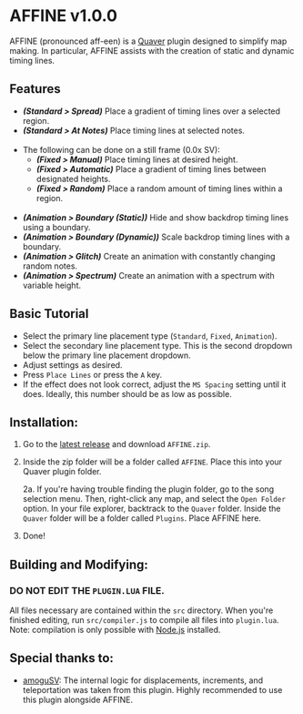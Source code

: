 # AFFINE v1.0.0

AFFINE (pronounced aff-een) is a [Quaver](https://www.quavergame.com) plugin designed to simplify map making. In particular, AFFINE assists with the creation of static and dynamic timing lines.

## Features

- ***(Standard > Spread)*** Place a gradient of timing lines over a selected region.
- ***(Standard > At Notes)*** Place timing lines at selected notes.  
⠀
- The following can be done on a still frame (0.0x SV):
    - ***(Fixed > Manual)*** Place timing lines at desired height.
    - ***(Fixed > Automatic)*** Place a gradient of timing lines between designated heights.
    - ***(Fixed > Random)*** Place a random amount of timing lines within a region.  
⠀
- ***(Animation > Boundary (Static))*** Hide and show backdrop timing lines using a boundary.
- ***(Animation > Boundary (Dynamic))*** Scale backdrop timing lines with a boundary.
- ***(Animation > Glitch)*** Create an animation with constantly changing random notes. 
- ***(Animation > Spectrum)*** Create an animation with a spectrum with variable height.

## Basic Tutorial

- Select the primary line placement type (`Standard`, `Fixed`, `Animation`).
- Select the secondary line placement type. This is the second dropdown below the primary line placement dropdown.
- Adjust settings as desired.
- Press `Place Lines` or press the `A` key.
- If the effect does not look correct, adjust the `MS Spacing` setting until it does. Ideally, this number should be as low as possible.

## Installation:

1. Go to the [latest release](https://www.github.com/ESV-Sweetplum/AFFINE/releases/latest) and download `AFFINE.zip`.
2. Inside the zip folder will be a folder called `AFFINE`. Place this into your Quaver plugin folder. 

    2a. If you're having trouble finding the plugin folder, go to the song selection menu. Then, right-click any map, and select the `Open Folder` option. In your file explorer, backtrack to the `Quaver` folder. Inside the `Quaver` folder will be a folder called `Plugins`. Place AFFINE here.
3. Done!

## Building and Modifying:

### DO NOT EDIT THE `PLUGIN.LUA` FILE.

All files necessary are contained within the `src` directory. When you're finished editing, run `src/compiler.js` to compile all files into `plugin.lua`. Note: compilation is only possible with [Node.js](https://nodejs.org/en/download) installed.

## Special thanks to:

- [amoguSV](https://github.com/kloi34/AmoguSV): The internal logic for displacements, increments, and teleportation was taken from this plugin. Highly recommended to use this plugin alongside AFFINE.

